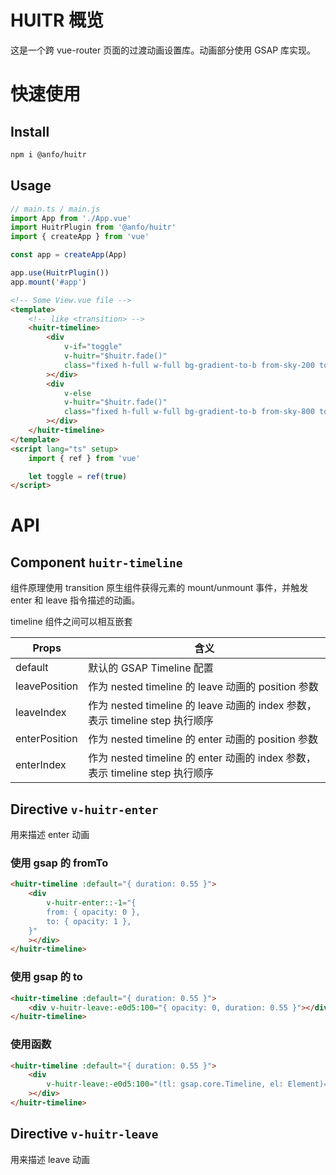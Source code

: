 # HUITR 概览

这是一个跨 vue-router 页面的过渡动画设置库。动画部分使用 GSAP 库实现。

# 快速使用

## Install

```bash
npm i @anfo/huitr
```

## Usage

```ts
// main.ts / main.js
import App from './App.vue'
import HuitrPlugin from '@anfo/huitr'
import { createApp } from 'vue'

const app = createApp(App)

app.use(HuitrPlugin())
app.mount('#app')
```

```html
<!-- Some View.vue file -->
<template>
    <!-- like <transition> -->
    <huitr-timeline>
        <div
            v-if="toggle"
            v-huitr="$huitr.fade()"
            class="fixed h-full w-full bg-gradient-to-b from-sky-200 to-rose-400"
        ></div>
        <div
            v-else
            v-huitr="$huitr.fade()"
            class="fixed h-full w-full bg-gradient-to-b from-sky-800 to-blue-400"
        ></div>
    </huitr-timeline>
</template>
<script lang="ts" setup>
    import { ref } from 'vue'

    let toggle = ref(true)
</script>
```

# API

## Component `huitr-timeline`

组件原理使用 transition 原生组件获得元素的 mount/unmount 事件，并触发 enter 和 leave 指令描述的动画。

timeline 组件之间可以相互嵌套

| Props         | 含义                                                                         |
| ------------- | ---------------------------------------------------------------------------- |
| default       | 默认的 GSAP Timeline 配置                                                    |
| leavePosition | 作为 nested timeline 的 leave 动画的 position 参数                           |
| leaveIndex    | 作为 nested timeline 的 leave 动画的 index 参数，表示 timeline step 执行顺序 |
| enterPosition | 作为 nested timeline 的 enter 动画的 position 参数                           |
| enterIndex    | 作为 nested timeline 的 enter 动画的 index 参数，表示 timeline step 执行顺序 |

## Directive `v-huitr-enter`

用来描述 enter 动画

### 使用 gsap 的 fromTo

```html
<huitr-timeline :default="{ duration: 0.55 }">
    <div
        v-huitr-enter::-1="{
        from: { opacity: 0 },
        to: { opacity: 1 },
    }"
    ></div>
</huitr-timeline>
```

### 使用 gsap 的 to

```html
<huitr-timeline :default="{ duration: 0.55 }">
    <div v-huitr-leave:-e0d5:100="{ opacity: 0, duration: 0.55 }"></div>
</huitr-timeline>
```

### 使用函数

```html
<huitr-timeline :default="{ duration: 0.55 }">
    <div
        v-huitr-leave:-e0d5:100="(tl: gsap.core.Timeline, el: Element)=>{ tl.to(el, {opacity: 0}) }"
    ></div>
</huitr-timeline>
```

## Directive `v-huitr-leave`

用来描述 leave 动画
